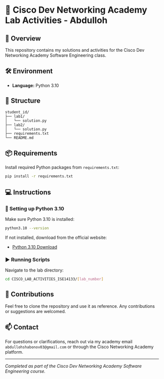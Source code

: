 # 🚀 Cisco Dev Networking Academy Lab Activities - Abdulloh

## 📘 Overview
This repository contains my solutions and activities for the Cisco Dev Networking Academy Software Engineering class.

## 🛠️ Environment
- **Language:** Python 3.10

## 📁 Structure
```
student_id/
├── lab1/
│   └── solution.py
├── lab2/
│   └── solution.py
├── requirements.txt
└── README.md
```

## 📦 Requirements
Install required Python packages from `requirements.txt`:
```bash
pip install -r requirements.txt
```

## 💻 Instructions

### 🔧 Setting up Python 3.10
Make sure Python 3.10 is installed:
```bash
python3.10 --version
```

If not installed, download from the official website:
- [Python 3.10 Download](https://www.python.org/downloads/release/python-3100/)

### ▶️ Running Scripts
Navigate to the lab directory:
```bash
cd CISCO_LAB_ACTIVITIES_ISE14133/[lab_number]
```


## 🤝 Contributions
Feel free to clone the repository and use it as reference. Any contributions or suggestions are welcomed.

## 📫 Contact
For questions or clarifications, reach out via my academy email `abdullohshabonov03@gmail.com` or through the Cisco Networking Academy platform.


---
*Completed as part of the Cisco Dev Networking Academy Software Engineering course.*

